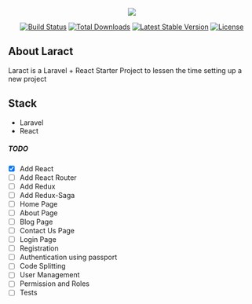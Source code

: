 <p align="center"><img src="https://laravel.com/assets/img/components/logo-laravel.svg"></p>

<p align="center">
<a href="https://travis-ci.org/laravel/framework"><img src="https://travis-ci.org/laravel/framework.svg" alt="Build Status"></a>
<a href="https://packagist.org/packages/laravel/framework"><img src="https://poser.pugx.org/laravel/framework/d/total.svg" alt="Total Downloads"></a>
<a href="https://packagist.org/packages/laravel/framework"><img src="https://poser.pugx.org/laravel/framework/v/stable.svg" alt="Latest Stable Version"></a>
<a href="https://packagist.org/packages/laravel/framework"><img src="https://poser.pugx.org/laravel/framework/license.svg" alt="License"></a>
</p>

## About Laract

Laract is a Laravel + React Starter Project to lessen the time setting up a new project

## Stack
- Laravel
- React

##### TODO
- [x] Add React
- [ ] Add React Router
- [ ] Add Redux
- [ ] Add Redux-Saga
- [ ] Home Page
- [ ] About Page
- [ ] Blog Page
- [ ] Contact Us Page
- [ ] Login Page
- [ ] Registration
- [ ] Authentication using passport
- [ ] Code Splitting
- [ ] User Management
- [ ] Permission and Roles
- [ ] Tests
